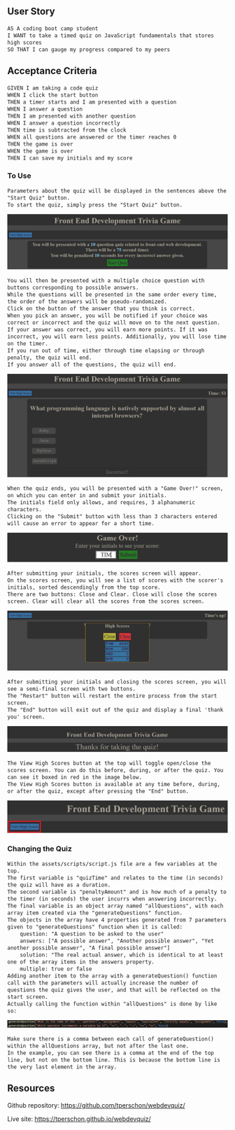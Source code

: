 ## User Story

```
AS A coding boot camp student
I WANT to take a timed quiz on JavaScript fundamentals that stores high scores
SO THAT I can gauge my progress compared to my peers
```

## Acceptance Criteria

```
GIVEN I am taking a code quiz
WHEN I click the start button
THEN a timer starts and I am presented with a question
WHEN I answer a question
THEN I am presented with another question
WHEN I answer a question incorrectly
THEN time is subtracted from the clock
WHEN all questions are answered or the timer reaches 0
THEN the game is over
WHEN the game is over
THEN I can save my initials and my score
```
### To Use
```
Parameters about the quiz will be displayed in the sentences above the "Start Quiz" button.
To start the quiz, simply press the "Start Quiz" button.
```
![The start screen is the first page seen, with the parameters and start button.](./assets/images/startscreen.png)
```
You will then be presented with a multiple choice question with buttons corresponding to possible answers.
While the questions will be presented in the same order every time, the order of the answers will be pseudo-randomized.
Click on the button of the answer that you think is correct.
When you pick an answer, you will be notified if your choice was correct or incorrect and the quiz will move on to the next question.
If your answer was correct, you will earn more points. If it was incorrect, you will earn less points. Additionally, you will lose time on the timer.
If you run out of time, either through time elapsing or through penalty, the quiz will end.
If you answer all of the questions, the quiz will end.
```
![The questions screen is next and has all the questions and answers.](./assets/images/questions.png)
```
When the quiz ends, you will be presented with a "Game Over!" screen, on which you can enter in and submit your initials.
The initials field only allows, and requires, 3 alphanumeric characters.
Clicking on the "Submit" button with less than 3 characters entered will cause an error to appear for a short time.
```
![At the end of the quiz, you get to enter your initials.](./assets/images/gameover.png)
```
After submitting your initials, the scores screen will appear.
On the scores screen, you will see a list of scores with the scorer's initials, sorted descendingly from the top score.
There are two buttons: Close and Clear. Close will close the scores screen. Clear will clear all the scores from the scores screen.
```
![The scores screen has all the high scores.](./assets/images/highscoressubmitted.png)
```
After submitting your initials and closing the scores screen, you will see a semi-final screen with two buttons.
The "Restart" button will restart the entire process from the start screen.
The "End" button will exit out of the quiz and display a final 'thank you' screen.
```
![Final screen with a 'thanks for playing' message.](./assets/images/exit.png)
```
The View High Scores button at the top will toggle open/close the scores screen. You can do this before, during, or after the quiz. You can see it boxed in red in the image below.
The View High Scores button is available at any time before, during, or after the quiz, except after pressing the "End" button.
```
![View High Scores button boxed in red.](./assets/images/viewhighscores.png)

### Changing the Quiz

```
Within the assets/scripts/script.js file are a few variables at the top.
The first variable is "quizTime" and relates to the time (in seconds) the quiz will have as a duration.
The second variable is "penaltyAmount" and is how much of a penalty to the timer (in seconds) the user incurrs when answering incorrectly.
The final variable is an object array named "allQuestions", with each array item created via the "generateQuestions" function.
The objects in the array have 4 properties generated from 7 parameters given to "generateQuestions" function when it is called:
    question: "A question to be asked to the user"
    answers: ["A possible answer", "Another possible answer", "Yet another possible answer", "A final possible answer"]
    solution: "The real actual answer, which is identical to at least one of the array items in the answers property.
    multiple: true or false
Adding another item to the array with a generateQuestion() function call with the parameters will actually increase the number of questions the quiz gives the user, and that will be reflected on the start screen.
Actually calling the function within "allQuestions" is done by like so:
```
![Two questions are generated in this image.](./assets/images/generateQuestion.png)
```
Make sure there is a comma between each call of generateQuestion() within the allQuestions array, but not after the last one.
In the example, you can see there is a comma at the end of the top line, but not on the bottom line. This is because the bottom line is the very last element in the array.
```

## Resources

Github repository: https://github.com/tperschon/webdevquiz/

Live site: https://tperschon.github.io/webdevquiz/
